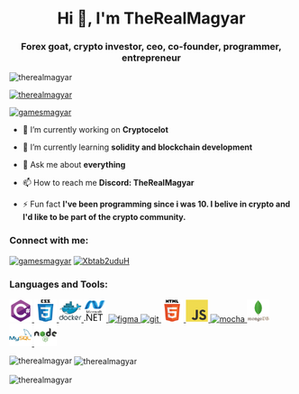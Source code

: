 <h1 align="center">Hi 👋, I'm TheRealMagyar</h1>
<h3 align="center">Forex goat, crypto investor, ceo, co-founder, programmer, entrepreneur</h3>

<p align="left"> <img src="https://komarev.com/ghpvc/?username=therealmagyar&label=Profile%20views&color=0e75b6&style=flat" alt="therealmagyar" /> </p>

<p align="left"> <a href="https://github.com/ryo-ma/github-profile-trophy"><img src="https://github-profile-trophy.vercel.app/?username=therealmagyar" alt="therealmagyar" /></a> </p>

<p align="left"> <a href="https://twitter.com/gamesmagyar" target="blank"><img src="https://img.shields.io/twitter/follow/gamesmagyar?logo=twitter&style=for-the-badge" alt="gamesmagyar" /></a> </p>

- 🔭 I’m currently working on **Cryptocelot**

- 🌱 I’m currently learning **solidity and blockchain development**

- 💬 Ask me about **everything**

- 📫 How to reach me **Discord: TheRealMagyar**

- ⚡ Fun fact **I've been programming since i was 10. I belive in crypto and I'd like to be part of the crypto community.**

<h3 align="left">Connect with me:</h3>
<p align="left">
<a href="https://twitter.com/gamesmagyar" target="blank"><img align="center" src="https://raw.githubusercontent.com/rahuldkjain/github-profile-readme-generator/master/src/images/icons/Social/twitter.svg" alt="gamesmagyar" height="30" width="40" /></a>
<a href="https://discord.gg/Xbtab2uduH" target="blank"><img align="center" src="https://raw.githubusercontent.com/rahuldkjain/github-profile-readme-generator/master/src/images/icons/Social/discord.svg" alt="Xbtab2uduH" height="30" width="40" /></a>
</p>

<h3 align="left">Languages and Tools:</h3>
<p align="left"> <a href="https://www.w3schools.com/cs/" target="_blank" rel="noreferrer"> <img src="https://raw.githubusercontent.com/devicons/devicon/master/icons/csharp/csharp-original.svg" alt="csharp" width="40" height="40"/> </a> <a href="https://www.w3schools.com/css/" target="_blank" rel="noreferrer"> <img src="https://raw.githubusercontent.com/devicons/devicon/master/icons/css3/css3-original-wordmark.svg" alt="css3" width="40" height="40"/> </a> <a href="https://www.docker.com/" target="_blank" rel="noreferrer"> <img src="https://raw.githubusercontent.com/devicons/devicon/master/icons/docker/docker-original-wordmark.svg" alt="docker" width="40" height="40"/> </a> <a href="https://dotnet.microsoft.com/" target="_blank" rel="noreferrer"> <img src="https://raw.githubusercontent.com/devicons/devicon/master/icons/dot-net/dot-net-original-wordmark.svg" alt="dotnet" width="40" height="40"/> </a> <a href="https://www.figma.com/" target="_blank" rel="noreferrer"> <img src="https://www.vectorlogo.zone/logos/figma/figma-icon.svg" alt="figma" width="40" height="40"/> </a> <a href="https://git-scm.com/" target="_blank" rel="noreferrer"> <img src="https://www.vectorlogo.zone/logos/git-scm/git-scm-icon.svg" alt="git" width="40" height="40"/> </a> <a href="https://www.w3.org/html/" target="_blank" rel="noreferrer"> <img src="https://raw.githubusercontent.com/devicons/devicon/master/icons/html5/html5-original-wordmark.svg" alt="html5" width="40" height="40"/> </a> <a href="https://developer.mozilla.org/en-US/docs/Web/JavaScript" target="_blank" rel="noreferrer"> <img src="https://raw.githubusercontent.com/devicons/devicon/master/icons/javascript/javascript-original.svg" alt="javascript" width="40" height="40"/> </a> <a href="https://mochajs.org" target="_blank" rel="noreferrer"> <img src="https://www.vectorlogo.zone/logos/mochajs/mochajs-icon.svg" alt="mocha" width="40" height="40"/> </a> <a href="https://www.mongodb.com/" target="_blank" rel="noreferrer"> <img src="https://raw.githubusercontent.com/devicons/devicon/master/icons/mongodb/mongodb-original-wordmark.svg" alt="mongodb" width="40" height="40"/> </a> <a href="https://www.mysql.com/" target="_blank" rel="noreferrer"> <img src="https://raw.githubusercontent.com/devicons/devicon/master/icons/mysql/mysql-original-wordmark.svg" alt="mysql" width="40" height="40"/> </a> <a href="https://nodejs.org" target="_blank" rel="noreferrer"> <img src="https://raw.githubusercontent.com/devicons/devicon/master/icons/nodejs/nodejs-original-wordmark.svg" alt="nodejs" width="40" height="40"/> </a> </p>

<p><img align="left" src="https://github-readme-stats.vercel.app/api/top-langs?username=therealmagyar&show_icons=true&locale=en&layout=compact" alt="therealmagyar" /></p>

<p>&nbsp;<img align="center" src="https://github-readme-stats.vercel.app/api?username=therealmagyar&show_icons=true&locale=en" alt="therealmagyar" /></p>

<p><img align="center" src="https://github-readme-streak-stats.herokuapp.com/?user=therealmagyar&" alt="therealmagyar" /></p>
